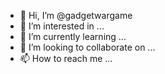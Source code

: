 - 👋 Hi, I’m @gadgetwargame
- 👀 I’m interested in ...
- 🌱 I’m currently learning ...
- 💞️ I’m looking to collaborate on ...
- 📫 How to reach me ...

<!---
gadgetwargame/gadgetwargame is a ✨ special ✨ repository because its `README.md` (this file) appears on your GitHub profile.
You can click the Preview link to take a look at your changes.
--->
